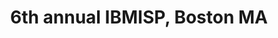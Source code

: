 ---
title: "6th annual IBMISP, Boston MA"
project_id: 
conference_id: ""
presenters:
   - peter_bandettini
summary: "6th annual IBMISP, Boston MA"
file: /assets/presentations/
filename: 
layout: presentation
---